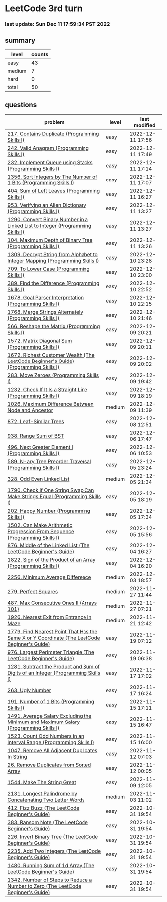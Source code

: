 # LeetCode 3rd turn
### last update: Sun Dec 11 17:59:34 PST 2022
## summary
| level | counts |
|-|-|
| easy |43 |
| medium |7 |
| hard |0 |
| total | 50 |

## questions
| problem | level| last modified |
|-|-|-|
| [ 217. Contains Duplicate (Programming Skills I) ](./217.contains-duplicate/) | easy | 2022-12-11 17:56 | 
| [ 242. Valid Anagram (Programming Skills I) ](./242.valid-anagram/) | easy | 2022-12-11 17:49 | 
| [ 232. Implement Queue using Stacks (Programming Skills I) ](./232.implement-queue-using-stacks/) | easy | 2022-12-11 17:14 | 
| [ 1356. Sort Integers by The Number of 1 Bits (Programming Skills I) ](./1356.sort-integers-by-the-number-of-1-bits/) | easy | 2022-12-11 17:07 | 
| [ 404. Sum of Left Leaves (Programming Skills I) ](./404.sum-of-left-leaves/) | easy | 2022-12-11 16:27 | 
| [ 953. Verifying an Alien Dictionary (Programming Skills I) ](./953.verifying-an-alien-dictionary/) | easy | 2022-12-11 13:27 | 
| [ 1290. Convert Binary Number in a Linked List to Integer (Programming Skills I) ](./1290.convert-binary-number-in-a-linked-list-to-integer/) | easy | 2022-12-11 13:27 | 
| [ 104. Maximum Depth of Binary Tree (Programming Skills I) ](./104.maximum-depth-of-binary-tree/) | easy | 2022-12-11 13:26 | 
| [ 1309. Decrypt String from Alphabet to Integer Mapping (Programming Skills I) ](./1309.decrypt-string-from-alphabet-to-integer-mapping/) | easy | 2022-12-10 23:28 | 
| [ 709. To Lower Case (Programming Skills I) ](./709.to-lower-case/) | easy | 2022-12-10 23:00 | 
| [ 389. Find the Difference (Programming Skills I) ](./389.find-the-difference/) | easy | 2022-12-10 22:52 | 
| [ 1678. Goal Parser Interpretation (Programming Skills I) ](./1678.goal-parser-interpretation/) | easy | 2022-12-10 22:15 | 
| [ 1768. Merge Strings Alternately (Programming Skills I) ](./1768.merge-strings-alternately/) | easy | 2022-12-10 21:46 | 
| [ 566. Reshape the Matrix (Programming Skills I) ](./566.reshape-the-matrix/) | easy | 2022-12-09 20:21 | 
| [ 1572. Matrix Diagonal Sum (Programming Skills I) ](./1572.matrix-diagonal-sum/) | easy | 2022-12-09 20:11 | 
| [ 1672. Richest Customer Wealth (The LeetCode Beginner's Guide) (Programming Skills I) ](./1672.richest-customer-wealth/) | easy | 2022-12-09 20:02 | 
| [ 283. Move Zeroes (Programming Skills I) ](./283.move-zeroes/) | easy | 2022-12-09 19:42 | 
| [ 1232. Check If It Is a Straight Line (Programming Skills I) ](./1232.check-if-it-is-a-straight-line/) | easy | 2022-12-09 18:19 | 
| [ 1026. Maximum Difference Between Node and Ancestor ](./1026.maximum-difference-between-node-and-ancestor/) | medium | 2022-12-09 11:39 | 
| [ 872. Leaf-Similar Trees ](./872.leaf-similar-trees/) | easy | 2022-12-08 12:51 | 
| [ 938. Range Sum of BST ](./938.range-sum-of-bst/) | easy | 2022-12-06 17:47 | 
| [ 496. Next Greater Element I (Programming Skills I) ](./496.next-greater-element-i/) | easy | 2022-12-06 10:53 | 
| [ 589. N-ary Tree Preorder Traversal (Programming Skills I) ](./589.n-ary-tree-preorder-traversal/) | easy | 2022-12-05 23:24 | 
| [ 328. Odd Even Linked List ](./328.odd-even-linked-list/) | medium | 2022-12-05 21:34 | 
| [ 1790. Check if One String Swap Can Make Strings Equal (Programming Skills I) ](./1790.check-if-one-string-swap-can-make-strings-equal/) | easy | 2022-12-05 18:19 | 
| [ 202. Happy Number (Programming Skills I) ](./202.happy-number/) | easy | 2022-12-05 17:34 | 
| [ 1502. Can Make Arithmetic Progression From Sequence (Programming Skills I) ](./1502.can-make-arithmetic-progression-from-sequence/) | easy | 2022-12-05 15:56 | 
| [ 876. Middle of the Linked List (The LeetCode Beginner's Guide) ](./876.middle-of-the-linked-list/) | easy | 2022-12-04 16:27 | 
| [ 1822. Sign of the Product of an Array (Programming Skills I) ](./1822.sign-of-the-product-of-an-array/) | easy | 2022-12-04 16:20 | 
| [ 2256. Minimum Average Difference ](./2256.minimum-average-difference/) | medium | 2022-12-03 18:57 | 
| [ 279. Perfect Squares ](./279.perfect-squares/) | medium | 2022-11-27 11:44 | 
| [ 487. Max Consecutive Ones II (Arrays 101) ](./487.max-consecutive-ones-ii/) | medium | 2022-11-27 07:21 | 
| [ 1926. Nearest Exit from Entrance in Maze ](./1926.nearest-exit-from-entrance-in-maze/) | medium | 2022-11-21 12:42 | 
| [ 1779. Find Nearest Point That Has the Same X or Y Coordinate (The LeetCode Beginner's Guide) ](./1779.find-nearest-point-that-has-the-same-x-or-y-coordinate/) | easy | 2022-11-19 07:12 | 
| [ 976. Largest Perimeter Triangle (The LeetCode Beginner's Guide) ](./976.largest-perimeter-triangle/) | easy | 2022-11-19 06:38 | 
| [ 1281. Subtract the Product and Sum of Digits of an Integer (Programming Skills I) ](./1281.subtract-the-product-and-sum-of-digits-of-an-integer/) | easy | 2022-11-17 17:02 | 
| [ 263. Ugly Number ](./263.ugly-number/) | easy | 2022-11-17 16:24 | 
| [ 191. Number of 1 Bits (Programming Skills I) ](./191.number-of-1-bits/) | easy | 2022-11-15 17:11 | 
| [ 1491. Average Salary Excluding the Minimum and Maximum Salary (Programming Skills I) ](./1491.average-salary-excluding-the-minimum-and-maximum-salary/) | easy | 2022-11-15 16:47 | 
| [ 1523. Count Odd Numbers in an Interval Range (Programming Skills I) ](./1523.count-odd-numbers-in-an-interval-range/) | easy | 2022-11-15 16:00 | 
| [ 1047. Remove All Adjacent Duplicates In String ](./1047.remove-all-adjacent-duplicates-in-string/) | easy | 2022-11-12 07:03 | 
| [ 26. Remove Duplicates from Sorted Array ](./26.remove-duplicates-from-sorted-array/) | easy | 2022-11-12 00:05 | 
| [ 1544. Make The String Great ](./1544.make-the-string-great/) | easy | 2022-11-09 12:05 | 
| [ 2131. Longest Palindrome by Concatenating Two Letter Words ](./2131.longest-palindrome-by-concatenating-two-letter-words/) | medium | 2022-11-03 11:02 | 
| [ 412. Fizz Buzz (The LeetCode Beginner's Guide) ](./412.fizz-buzz/) | easy | 2022-10-31 19:54 | 
| [ 383. Ransom Note (The LeetCode Beginner's Guide) ](./383.ransom-note/) | easy | 2022-10-31 19:54 | 
| [ 226. Invert Binary Tree (The LeetCode Beginner's Guide) ](./226.invert-binary-tree/) | easy | 2022-10-31 19:54 | 
| [ 2235. Add Two Integers (The LeetCode Beginner's Guide) ](./2235.add-two-integers/) | easy | 2022-10-31 19:54 | 
| [ 1480. Running Sum of 1d Array (The LeetCode Beginner's Guide) ](./1480.running-sum-of-1d-array/) | easy | 2022-10-31 19:54 | 
| [ 1342. Number of Steps to Reduce a Number to Zero (The LeetCode Beginner's Guide) ](./1342.number-of-steps-to-reduce-a-number-to-zero/) | easy | 2022-10-31 19:54 | 

